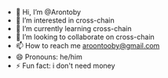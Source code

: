 - 👋 Hi, I’m @Arontoby
- 👀 I’m interested in cross-chain
- 🌱 I’m currently learning cross-chain
- 💞️ I’m looking to collaborate on cross-chain
- 📫 How to reach me aroontooby@gmail.com
- 😄 Pronouns: he/him  
- ⚡ Fun fact: i don't need money

<!---
Arontoby/Arontoby is a ✨ special ✨ repository because its `README.md` (this file) appears on your GitHub profile.
You can click the Preview link to take a look at your changes.
--->
